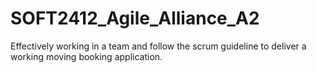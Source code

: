# SOFT2412_Agile_Alliance_A2
Effectively working in a team and follow the scrum guideline to deliver a working moving booking application.
